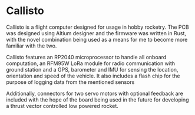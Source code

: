 # Callisto
Callisto is a flight computer designed for usage in hobby rocketry. The PCB was designed using Altium designer and the firmware was written in Rust, with the novel combination being used as a means for me to become more familiar with the two.

Callisto features an RP2040 microprocessor to handle all onboard computation, an RFM95W LoRa module for radio communication with ground station and a GPS, barometer and IMU for sensing the location, orientation and speed of the vehicle.
It also includes a flash chip for the purpose of logging data from the mentioned sensors 

Additionally, connectors for two servo motors with optional feedback are included with the hope of the board being used in the future for developing a thrust vector controlled low powered rocket.